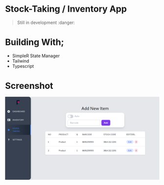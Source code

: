 # Stock-Taking / Inventory App

> Still in development :danger:

# Building With;

- SimpleR State Manager
- Tailwind
- Typescript

# Screenshot

![](/assets/img/screenshot.png)
